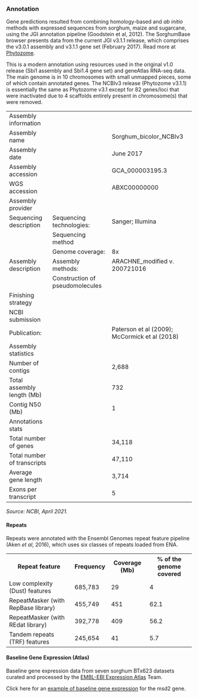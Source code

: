 ### Annotation
Gene predictions resulted from combining homology-based and *ab initio* methods with expressed sequences from sorghum, maize and sugarcane, using the JGI annotation pipeline (Goodstein et al, 2012). The SorghumBase browser presents data from the current JGI v3.1.1 release, which comprises the v3.0.1 assembly and v3.1.1 gene set (February 2017). Read more at [Phytozome](https://phytozome-next.jgi.doe.gov/info/Sbicolor_v3_1_1).

This is a modern annotation using resources used in the original v1.0 release (Sbi1 assembly and Sbi1.4 gene set) and geneAtlas RNA-seq data. The main genome is in 10 chromosomes with small unmapped pieces, some of which contain annotated genes. The NCBIv3 release (Phytozome v3.1.1) is essentially the same as Phytozome v3.1 except for 82 genes/loci that were inactivated due to 4 scaffolds entirely present in chromosome(s) that were removed.
<table>
  <tr>
    <td>Assembly information</td>
<td></td>
    <td></td>
  </tr>
  <tr>
    <td>Assembly name	</td>
    <td></td>
    <td>Sorghum_bicolor_NCBIv3
</td>
  </tr>
  <tr>
    <td>Assembly date	</td>
    <td></td>
    <td>June 2017
</td>
  </tr>
  <tr>
    <td>Assembly accession	</td>
    <td></td>
    <td>GCA_000003195.3
</td>
  </tr>
  <tr>
    <td>WGS accession	</td>
    <td></td>
    <td>ABXC00000000
</td>
  </tr>
  <tr>
    <td>Assembly provider	</td>
    <td></td>
    <td></td>
  </tr>
  <tr>
    <td>Sequencing description	</td>
    <td>Sequencing technologies:	</td>
    <td>Sanger; Illumina
</td>
  </tr>
  <tr>
    <td></td>
    <td>Sequencing method	</td>
    <td></td>
  </tr>
  <tr>
    <td></td>
    <td>Genome coverage:	</td>
    <td>8x</td>
  </tr>
  <tr>
    <td>Assembly description	</td>
    <td>Assembly methods:	</td>
    <td>ARACHNE_modified v. 200721016
</td>
  </tr>
  <tr>
    <td></td>
    <td>Construction of pseudomolecules	</td>
    <td></td>
  </tr>
  <tr>
    <td>Finishing strategy	</td>
    <td></td>
    <td></td>
  </tr>
  <tr>
    <td>NCBI submission	</td>
    <td></td>
    <td></td>
  </tr>
  <tr>
    <td>Publication:	</td>
    <td></td>
    <td>Paterson et al (2009); McCormick et al (2018)
</td>
  </tr>
  <tr>
    <td>Assembly statistics	</td>
    <td></td>
    <td></td>
  </tr>
  <tr>
    <td>Number of contigs	</td>
    <td></td>
    <td>2,688
</td>
  </tr>
  <tr>
    <td>Total assembly length (Mb)	</td>
    <td></td>
    <td>732
</td>
  </tr>
  <tr>
    <td>Contig N50 (Mb)	</td>
    <td></td>
    <td>1</td>
  </tr>
  <tr>
    <td>Annotations stats	</td>
    <td></td>
    <td></td>
  </tr>
  <tr>
    <td>Total number of genes	</td>
    <td></td>
    <td>34,118
</td>
  </tr>
  <tr>
    <td>Total number of transcripts	</td>
    <td></td>
    <td>47,110
</td>
  </tr>
  <tr>
    <td>Average gene length	</td>
    <td></td>
    <td>3,714
</td>
  </tr>
  <tr>
    <td>Exons per transcript	</td>
    <td></td>
    <td>5</td>
  </tr>
</table>

*Source: NCBI, April 2021.*
#### Repeats
Repeats were annotated with the Ensembl Genomes repeat feature pipeline (Aken *et al*, 2016), which uses six classes of repeats loaded from ENA.
<table>
  <tr>
    <th><b>Repeat feature	</b></th>
    <th><b>Frequency</b></th>
    <th><b>Coverage (Mb)	</b></th>
    <th><b>% of the genome covered
</b></th>
  </tr>
  <tr>
    <td>Low complexity (Dust) features	</td>
    <td>685,783	</td>
    <td>29</td>
    <td>4</td>
  </tr>
  <tr>
    <td>RepeatMasker (with RepBase library)	</td>
    <td>455,749	</td>
    <td>451</td>
    <td>62.1</td>
  </tr>
  <tr>
    <td>RepeatMasker (with REdat library)	</td>
    <td>392,778	</td>
    <td>409</td>
    <td>56.2</td>
  </tr>
  <tr>
    <td>Tandem repeats (TRF) features	</td>
    <td>245,654	</td>
    <td>41</td>
    <td>5.7</td>
  </tr>
</table>

#### Baseline Gene Expression (Atlas)

Baseline gene expression data from seven sorghum BTx623 datasets curated and processed by the [EMBL-EBI Expression Atlas](https://www.ebi.ac.uk/gxa/) Team.

Click here for an [example of baseline gene expression](https://ensembl.sorghumbase.org/Sorghum_bicolor/Gene/ExpressionAtlas?db=core;g=SORBI_3004G141800;r=4:41625307-41663480;t=OQU84910;v=S4_41077528;vdb=variation;vf=112207) for the msd2 gene.
